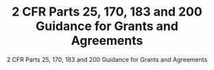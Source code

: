 ---
layout: resources-landing
title: "2 CFR Parts 25, 170, 183 and 200 Guidance for Grants and Agreements"
subtitle: "2 CFR Parts 25, 170, 183 and 200 Guidance for Grants and Agreements"
doc-link: ../assets/files/Grants-CAP-Goal-Proposed-2CFR-Revision1.pdf
filters: federal-financial-assistance guidance omb 2020
fiscal_year: 2020
---
